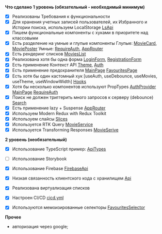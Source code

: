 **Что сделано**
**1 уровень (обязательный - необходимый минимум)**
- [x] Реализованы Требования к функциональности
- [x] Для хранения учетных записей пользователей, их Избранного и Истории поиска, используем LocalStorage [LsApi](https://github.com/SifiFox/aston_react/tree/main/my-app/src/shared/api/ls-api)
- [x] Пишем функциональные компоненты c хуками в приоритете над классовыми
- [x] Есть разделение на умные и глупые компоненты 
    Глупые: [MovieCard](https://github.com/SifiFox/aston_react/blob/main/my-app/src/shared/ui/movie-card/ui/movie-card.tsx), [MoviePoster](https://github.com/SifiFox/aston_react/blob/main/my-app/src/widgets/movie/ui/movie-poster/movie-poster.tsx)
    Умные: [RequireAuth](https://github.com/SifiFox/aston_react/blob/main/my-app/src/app/providers/router/require-auth.tsx), [AppRouter](https://github.com/SifiFox/aston_react/blob/main/my-app/src/app/providers/router/app-router.tsx)
- [x] Есть рендеринг списков [MoviesList](https://github.com/SifiFox/aston_react/blob/main/my-app/src/widgets/movies-content/ui/movies-list/ui/movies-list.tsx)
- [x] Реализована хотя бы одна форма [LoginForm](https://github.com/SifiFox/aston_react/blob/main/my-app/src/pages/ui/login-page/ui/login-form/login-form.tsx), [RegistrationForm](https://github.com/SifiFox/aston_react/blob/main/my-app/src/pages/ui/registration-page/ui/registration-form/registration-form.tsx)
- [x] Есть применение Контекст API [Theme](https://github.com/SifiFox/aston_react/tree/main/my-app/src/app/providers/theme), [Auth](https://github.com/SifiFox/aston_react/tree/main/my-app/src/app/providers/auth)
- [x] Есть применение предохранителя [MainPage](https://github.com/SifiFox/aston_react/blob/main/my-app/src/pages/ui/main-page/ui/main-page.tsx) [FavouritesPage](https://github.com/SifiFox/aston_react/blob/main/my-app/src/pages/ui/favourites-page/favourites-page.tsx)
- [x] Есть хотя бы один кастомный хук [useAuth, useDebounce, useMovies, useTheme, useWindowWidth] [Hooks](https://github.com/SifiFox/aston_react/tree/main/my-app/src/app/hooks)
- [x] Хотя бы несколько компонентов используют PropTypes  [AuthProvider](https://github.com/SifiFox/aston_react/blob/main/my-app/src/app/providers/auth/auth-provider.tsx) [MainPage](https://github.com/SifiFox/aston_react/blob/main/my-app/src/pages/ui/main-page/ui/main-page.tsx) [RequireAuth](https://github.com/SifiFox/aston_react/blob/main/my-app/src/app/providers/router/require-auth.tsx)
- [x] Поиск не должен триггерить много запросов к серверу (debounce) [Search](https://github.com/SifiFox/aston_react/blob/main/my-app/src/widgets/search/ui/search.tsx)
- [x] Есть применение lazy + Suspense [AppRouter](https://github.com/SifiFox/aston_react/blob/main/my-app/src/app/providers/router/app-router.tsx)
- [x] Используем Modern Redux with Redux Toolkit
- [x] Используем слайсы [Slices](https://github.com/SifiFox/aston_react/tree/main/my-app/src/shared/redux/store/slices)
- [x] Используется RTK Query [MovieService](https://github.com/SifiFox/aston_react/tree/main/my-app/src/shared/redux/store/services)
- [x] Используется Transforming Responses [MovieSerive](https://github.com/SifiFox/aston_react/blob/main/my-app/src/shared/redux/store/services/movie-service.ts)

**2 уровень (необязательный)**
- [x] Использование TypeScript пример: [ApiTypes](https://github.com/SifiFox/aston_react/blob/main/my-app/src/app/api/types.ts) 
- [ ] Использование Storybook
- [x] Использование Firebase [FirebaseApi](https://github.com/SifiFox/aston_react/blob/main/my-app/src/shared/api/firebase-api/firebase-api.ts)
- [x] Низкая связанность клиентского кода с хранилищем [Api](https://github.com/SifiFox/aston_react/blob/main/my-app/src/shared/api/api.ts)
- [x] Реализована виртуализация списков
- [x] Настроен CI/CD [cicd.yml](https://github.com/SifiFox/aston_react/blob/main/.github/workflows/cicd.yml)
- [x] Используются мемоизированные селекторы [FavouritesSelector](https://github.com/SifiFox/aston_react/blob/main/my-app/src/shared/redux/store/selectors/favourites-selector.ts)



**Прочее**
- авторизация через google;
